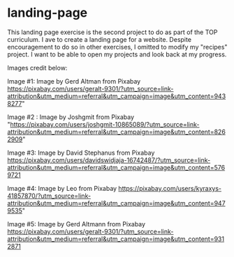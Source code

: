 # landing-page
This landing page exercise is the second project to do as part of the TOP curriculum. I ave to create a landing page for a website.
Despite encouragement to do so in other exercises, I omitted to modify my "recipes" project. I want to be able to open my projects and look back at my progress.

Images credit below:

Image #1: Image by Gerd Altman from Pixabay
https://pixabay.com/users/geralt-9301/?utm_source=link-attribution&utm_medium=referral&utm_campaign=image&utm_content=9438277"

Image #2 : Image by Joshgmit from Pixabay
"https://pixabay.com/users/joshgmit-10865089/?utm_source=link-attribution&utm_medium=referral&utm_campaign=image&utm_content=8262909"


Image #3: Image by David Stephanus from Pixabay
https://pixabay.com/users/davidswidjaja-16742487/?utm_source=link-attribution&utm_medium=referral&utm_campaign=image&utm_content=5769721

Image #4: Image by Leo from Pixabay
https://pixabay.com/users/kyraxys-41857870/?utm_source=link-attribution&utm_medium=referral&utm_campaign=image&utm_content=9479535"

Image #5: Image by Gerd Altmann from Pixabay
https://pixabay.com/users/geralt-9301/?utm_source=link-attribution&utm_medium=referral&utm_campaign=image&utm_content=9312871